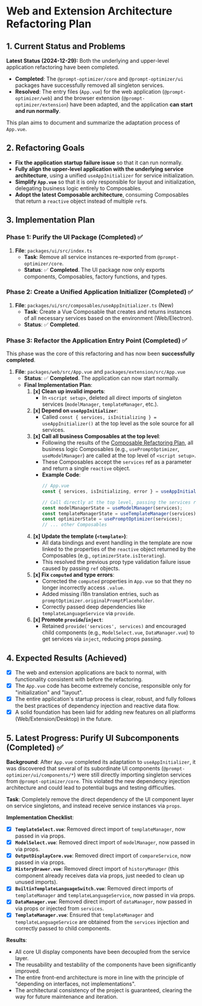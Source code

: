 # Web and Extension Architecture Refactoring Plan

## 1. Current Status and Problems

**Latest Status (2024-12-29):** Both the underlying and upper-level application refactoring have been completed.

- **Completed**: The `@prompt-optimizer/core` and `@prompt-optimizer/ui` packages have successfully removed all singleton services.
- **Resolved**: The entry files (`App.vue`) for the web application (`@prompt-optimizer/web`) and the browser extension (`@prompt-optimizer/extension`) have been adapted, and the application **can start and run normally**.

This plan aims to document and summarize the adaptation process of `App.vue`.

## 2. Refactoring Goals

- **Fix the application startup failure issue** so that it can run normally.
- **Fully align the upper-level application with the underlying service architecture**, using a unified `useAppInitializer` for service initialization.
- **Simplify `App.vue`** so that it is only responsible for layout and initialization, delegating business logic entirely to Composables.
- **Adopt the latest Composable architecture**, consuming Composables that return a `reactive` object instead of multiple `ref`s.

## 3. Implementation Plan

### Phase 1: Purify the UI Package (Completed) ✅

1.  **File**: `packages/ui/src/index.ts`
    -   **Task**: Remove all service instances re-exported from `@prompt-optimizer/core`.
    -   **Status**: ✅ **Completed**. The UI package now only exports components, Composables, factory functions, and types.

### Phase 2: Create a Unified Application Initializer (Completed) ✅

1.  **File**: `packages/ui/src/composables/useAppInitializer.ts` (New)
    -   **Task**: Create a Vue Composable that creates and returns instances of all necessary services based on the environment (Web/Electron).
    -   **Status**: ✅ **Completed**.

### Phase 3: Refactor the Application Entry Point (Completed) ✅

This phase was the core of this refactoring and has now been **successfully completed**.

1.  **File**: `packages/web/src/App.vue` and `packages/extension/src/App.vue`
    -   **Status**: ✅ **Completed**. The application can now start normally.
    -   **Final Implementation Plan**:
        1.  **[x] Clean up invalid imports**:
            -   In `<script setup>`, deleted all direct imports of singleton services (`modelManager`, `templateManager`, etc.).
        2.  **[x] Depend on `useAppInitializer`**:
            -   Called `const { services, isInitializing } = useAppInitializer()` at the top level as the sole source for all services.
        3.  **[x] Call all business Composables at the top level**:
            -   Following the results of the [Composable Refactoring Plan](./composables-refactor-plan.md), all business logic Composables (e.g., `usePromptOptimizer`, `useModelManager`) are called at the top level of `<script setup>`.
            -   These Composables accept the `services` ref as a parameter and return a single `reactive` object.
            -   **Example Code**:
                ```typescript
                // App.vue
                const { services, isInitializing, error } = useAppInitializer();

                // Call directly at the top level, passing the services ref
                const modelManagerState = useModelManager(services);
                const templateManagerState = useTemplateManager(services);
                const optimizerState = usePromptOptimizer(services);
                // ... other Composables
                ```
        4.  **[x] Update the template (`<template>`)**:
            -   All data bindings and event handling in the template are now linked to the properties of the `reactive` object returned by the Composables (e.g., `optimizerState.isIterating`).
            -   This resolved the previous prop type validation failure issue caused by passing `ref` objects.
        5.  **[x] Fix `computed` and type errors**:
            -   Corrected the `computed` properties in `App.vue` so that they no longer incorrectly access `.value`.
            -   Added missing i18n translation entries, such as `promptOptimizer.originalPromptPlaceholder`.
            -   Correctly passed deep dependencies like `templateLanguageService` via `provide`.
        6.  **[x] Promote `provide`/`inject`**:
            -   Retained `provide('services', services)` and encouraged child components (e.g., `ModelSelect.vue`, `DataManager.vue`) to get services via `inject`, reducing props passing.

## 4. Expected Results (Achieved)

- [x] The web and extension applications are back to normal, with functionality consistent with before the refactoring.
- [x] The `App.vue` code has become extremely concise, responsible only for "initialization" and "layout".
- [x] The entire application's startup process is clear, robust, and fully follows the best practices of dependency injection and reactive data flow.
- [x] A solid foundation has been laid for adding new features on all platforms (Web/Extension/Desktop) in the future.

## 5. Latest Progress: Purify UI Subcomponents (Completed) ✅

**Background**: After `App.vue` completed its adaptation to `useAppInitializer`, it was discovered that several of its subordinate UI components (`@prompt-optimizer/ui/components/*`) were still directly importing singleton services from `@prompt-optimizer/core`. This violated the new dependency injection architecture and could lead to potential bugs and testing difficulties.

**Task**: Completely remove the direct dependency of the UI component layer on service singletons, and instead receive service instances via `props`.

**Implementation Checklist**:
- [x] **`TemplateSelect.vue`**: Removed direct import of `templateManager`, now passed in via props.
- [x] **`ModelSelect.vue`**: Removed direct import of `modelManager`, now passed in via props.
- [x] **`OutputDisplayCore.vue`**: Removed direct import of `compareService`, now passed in via props.
- [x] **`HistoryDrawer.vue`**: Removed direct import of `historyManager` (this component already receives data via props, just needed to clean up unused imports).
- [x] **`BuiltinTemplateLanguageSwitch.vue`**: Removed direct imports of `templateManager` and `templateLanguageService`, now passed in via props.
- [x] **`DataManager.vue`**: Removed direct import of `dataManager`, now passed in via props or injected from `services`.
- [x] **`TemplateManager.vue`**: Ensured that `templateManager` and `templateLanguageService` are obtained from the `services` injection and correctly passed to child components.

**Results**:
- All core UI display components have been decoupled from the service layer.
- The reusability and testability of the components have been significantly improved.
- The entire front-end architecture is more in line with the principle of "depending on interfaces, not implementations".
- The architectural consistency of the project is guaranteed, clearing the way for future maintenance and iteration.
